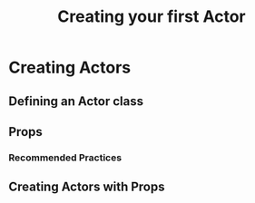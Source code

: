 ﻿---
layout: docs.hbs
title: Creating your first Actor
---
# Creating Actors

## Defining an Actor class

## Props

### Recommended Practices

## Creating Actors with Props

